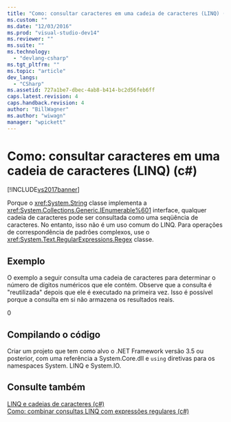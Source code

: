 ```yaml
---
title: "Como: consultar caracteres em uma cadeia de caracteres (LINQ) (c#) | Microsoft Docs"
ms.custom: ""
ms.date: "12/03/2016"
ms.prod: "visual-studio-dev14"
ms.reviewer: ""
ms.suite: ""
ms.technology: 
  - "devlang-csharp"
ms.tgt_pltfrm: ""
ms.topic: "article"
dev_langs: 
  - "CSharp"
ms.assetid: 727a1be7-dbec-4ab8-b414-bc2d56feb6ff
caps.latest.revision: 4
caps.handback.revision: 4
author: "BillWagner"
ms.author: "wiwagn"
manager: "wpickett"
---
```

# Como: consultar caracteres em uma cadeia de caracteres (LINQ) (c#)
[!INCLUDE[vs2017banner](../../../../csharp/includes/vs2017banner.md)]

Porque o <xref:System.String> classe implementa a <xref:System.Collections.Generic.IEnumerable%601> interface, qualquer cadeia de caracteres pode ser consultada como uma seqüência de caracteres. No entanto, isso não é um uso comum do LINQ. Para operações de correspondência de padrões complexos, use o <xref:System.Text.RegularExpressions.Regex> classe.  
  
## Exemplo  
 O exemplo a seguir consulta uma cadeia de caracteres para determinar o número de dígitos numéricos que ele contém. Observe que a consulta é "reutilizada" depois que ele é executado na primeira vez. Isso é possível porque a consulta em si não armazena os resultados reais.  
  
<CodeContentPlaceHolder>0</CodeContentPlaceHolder>  
## Compilando o código  
 Criar um projeto que tem como alvo o .NET Framework versão 3.5 ou posterior, com uma referência a System.Core.dll e `using` diretivas para os namespaces System. LINQ e System.IO.  
  
## Consulte também  
 [LINQ e cadeias de caracteres \(c\#\)](../../../../csharp/programming-guide/concepts/linq/linq-and-strings.md)   
 [Como: combinar consultas LINQ com expressões regulares \(c\#\)](../../../../csharp/programming-guide/concepts/linq/how-to-combine-linq-queries-with-regular-expressions.md)